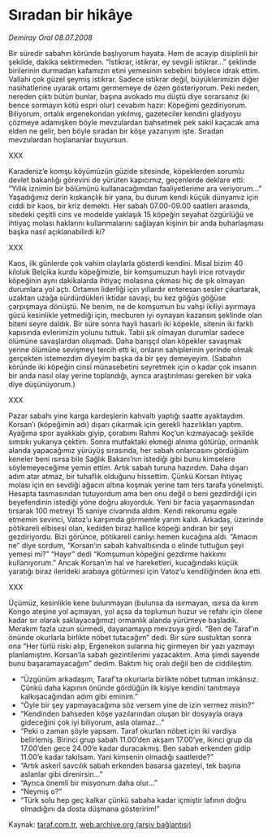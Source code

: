 # Sıradan bir hikâye

*Demiray Oral 08.07.2008*

<div class="yazi">Bir süredir sabahın köründe başlıyorum hayata. Hem de acayip disiplinli bir şekilde, dakika sektirmeden. “İstikrar, istikrar, ey sevgili istikrar...” şeklinde birilerinin durmadan kafamızın etini yemesinin sebebini böylece idrak ettim. Vallahi çok güzel şeymiş istikrar. Sadece istikrar değil, büyüklerimizin diğer nasihatlerine uyarak ortamı germemeye de özen gösteriyorum. 
Peki neden, nereden çıktı bütün bunlar, başına avokado mu düştü diye sorarsanız (ki bence sormayın kötü espri olur) cevabım hazır: Köpeğimi gezdiriyorum.
Biliyorum, ortalık ergenekondan yıkılmış, gazeteciler kendini gladyoyu çözmeye adamışken böyle mevzulardan bahsetmek pek sakil kaçacak ama elden ne gelir, ben böyle sıradan bir köşe yazarıyım işte. Sıradan mevzulardan hoşlananlar buyursun.

XXX

Karadeniz’e komşu köyümüzün güzide sitesinde, köpeklerden sorumlu devlet bakanlığı görevini de yürüten kapıcımız, geçenlerde deklare etti: “Yıllık iznimin bir bölümünü kullanacağımdan faaliyetlerime ara veriyorum...”  Yaşadığımız derin kıskançlık bir yana, bu durum kendi küçük dünyamız için ciddi bir kaos, bir kriz demekti. 
Her sabah 07.00-09.00 saatleri arasında, sitedeki çeşitli cins ve modelde yaklaşık 15 köpeğin seyahat özgürlüğü ve ihtiyaç molası haklarını kullanmalarını sağlayan kişinin bir anda buharlaşması başka nasıl açıklanabilirdi ki? 

XXX

Kaos, ilk günlerde çok vahim olaylarla gösterdi kendini. Misal bizim 40 kiloluk Belçika kurdu köpeğimizle, bir komşumuzun hayli irice rotvaydır köpeğinin aynı dakikalarda ihtiyaç molasına çıkması hiç de şık olmayan durumlara yol açtı. Ortamın liderliği için yıllardır enteresan sesler çıkartarak, uzaktan uzağa sürdürdükleri iktidar savaşı, bu kez göğüs göğüse çarpışmaya dönüştü. Ne benim, ne de komşumun bu vahşi ikiliyi ayırmaya gücü kesinlikle yetmediği için, mecburen iyi oynayan kazansın şeklinde olan biteni seyre daldık. Bir süre sonra hayli hasarlı iki köpekle, sitenin iki farklı kapısında evlerimizin yolunu tuttuk.
Tabii şık olmayan durumlar sadece ölümüne savaşlardan oluşmadı. Daha barışçıl olan köpekler savaşmak yerine ölümüne sevişmeyi tercih etti ki, onların sahiplerinin yerinde olmak gerçekten istemezdim diyeyim başka da bir şey demeyeyim. (Sabahın köründe iki köpeğin cinsî münasebetini seyretmek için o kadar çok insanın bir anda nasıl olay yerine toplandığı, ayrıca araştırılması gereken bir vaka diye düşünüyorum.) 

XXX

Pazar sabahı yine karga kardeşlerin kahvaltı yaptığı saatte ayaktaydım. Korsan’ı (köpeğimin adı) dışarı çıkarmak için gerekli hazırlıkları yaptım. Ayağıma spor ayakkabı giyip, çorabımı Rahmi Koç’un kızmayacağı şekilde sımsıkı yukarıya çektim. Sonra mutfaktaki ekmeği alnıma götürüp, ormanlık alanda yapacağımız yürüyüş sırasında, her sabah onlarcasını gördüğüm keneler beni ısırsa bile Sağlık Bakanı’nın istediği gibi bunu kimselere söylemeyeceğime yemin ettim. Artık sabah turuna hazırdım. Daha dışarı adım atar atmaz, bir tuhaflık olduğunu hissettim. Çünkü Korsan ihtiyaç molası için en sevdiği ağacın altına koşmak yerine tam ters tarafa yönelmişti. Hesapta tasmasından tutuyordum ama ben onu değil o beni gezdirdiği için beyefendinin istediği yöne doğru akıyorduk. Yeni bir facia yaşanmasından tırsarak 100 metreyi 15 saniye civarında aldım. Kendi rekorumu egale etmemin sevinci, Vatoz’u karşımda görmemle yarım kaldı. Arkadaş, üzerinde pötikareli elbisesi olan, kediden biraz hallice köpeği andıran bir şeyi gezdiriyordu. Bizi görünce, pötikareli canlıyı hemen kucağına aldı.
“Amacın ne” diye sordum, “Korsan’ın sabah kahvaltısında o elinde tuttuğun şeyi yemesi mi?” “Hayır” dedi “Komşumun köpeğini gezdirme hakkımı kullanıyorum.” 
Ancak Korsan’ın hal ve hareketleri, kucağındaki küçük yaratığı biraz ilerideki arabaya götürmesi için Vatoz’u kendiliğinden ikna etti. 

XXX

Üçümüz, kesinlikle kene bulunmayan (bulunsa da ısırmayan, ısırsa da kırım Kongo ateşine yol açmayan, yol açsa da toplumun huzur ve refahı için ölene kadar sır olarak saklayacağımız) ormanlık alanda yürümeye başladık.
Merakım fazla uzun sürmedi, dayanamayıp mevzuya girdi. “Ben de Taraf’ın önünde okurlarla birlikte nöbet tutacağım” dedi. Bir süre sustuktan sonra ona “Her türlü riski alıp, Ergenekon sularına hiç girmeyen bir yazı yazmayı planlamıştım. Korsan’la sabah gezintilerimi yazacaktım. Ama şimdi sayende bunu başaramayacağım” dedim. 
Baktım hiç oralı değil ben de ciddileştim. 
- “Üzgünüm arkadaşım, Taraf’ta okurlarla birlikte nöbet tutman imkânsız. Çünkü daha kapının önünde gördüğün ilk kişiye kendini tanıtmaya kalkışacağından adım gibi eminim.” 
- “Öyle bir şey yapmayacağıma söz versem yine de izin vermez misin?”
- “Kendinden bahseden köşe yazılarından oluşan bir dosyayla oraya gideceğini çok iyi biliyorum, asla olamaz...”
- “Peki o zaman şöyle yapsam. Taraf okurları nöbet için iki vardiya belirlemiş. Birinci grup sabah 11.00’den akşam 17.00’ye, ikinci grup da 17.00’den gece 24.00’e kadar duracakmış. Ben sabah erkenden gidip 11.00’e kadar takılsam. Yani kimsenin olmadığı saatlerde?”
- “Artık askerî savcılık sabah erkenden basarsa gazeteyi, tek başına aslanlar gibi direnirsin...”
- “Ayrıca önemli bir misyonum daha olur...”
- “Neymiş o?”
- “Türk solu hep geç kalkar çünkü sabaha kadar içmiştir lafının doğru olmadığını da dosta düşmana gösteririm!”
</div>

Kaynak: [taraf.com.tr](m), [web.archive.org (arşiv bağlantısı)](http://web.archive.org/web/20101201094149/http://taraf.com.tr/demiray-oral/makale-siradan-bir-hikaye.htm)
